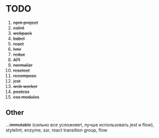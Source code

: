 # TODO
1. ~~npm project~~
2. ~~eslint~~
3. ~~webpack~~
4. ~~babel~~
5. ~~react~~
6. ~~hmr~~
7. ~~redux~~
8. ~~API~~
9. ~~normalizr~~
10. ~~reselect~~
11. ~~recompose~~
12. ~~jest~~
13. ~~web worker~~
14. ~~postcss~~
15. ~~css modules~~

## Other
...~~immutable~~ (сильно все усложняет, лучше использовать jest и flow), stylelint, enzyme, ssr, react transition group, flow

